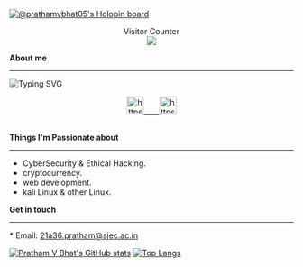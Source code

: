 [![@prathamvbhat05's Holopin board](https://holopin.me/prathamvbhat05)](https://holopin.io/@prathamvbhat05) <div align="center">Visitor Counter</div> <div align="center"> ![](https://komarev.com/ghpvc/?username=prathamvbhat&color=green) </div>

**About me**

***
![Typing SVG](https://readme-typing-svg.herokuapp.com?font=source+code+pro&color=%23F7F7F7&center=true&duration=6000&lines=Hello%F0%9F%91%8B%2C+I+am+Pratham+V+Bhat+;I+am+a+Computer+Science+Engineer+)

<div align="center">
   <a href="https://www.linkedin.com/in/pratham-bhat-537282224/" target="_blank">
      <img src="https://img.shields.io/badge/LinkedIn-0A66C2.svg?style=for-the-badge&logo=linkedin&logoColor=white" alt="https://www.linkedin.com/in/pratham-bhat-537282224/" height="30">
   <a href="https://www.hackerrank.com/prathamvbhat" target="_blank">&nbsp;&nbsp;&nbsp;&nbsp;&nbsp;
<img src="https://img.shields.io/badge/Hackerrank-2EC866.svg?style=for-the-badge&logo=hackerrank&logoColor=black" alt="https://www.hackerrank.com/prathamvbhat" height="30"></a>
<br><br>
</div>

<!-- I’m Pratham V Bhat from India.
I'm currently pursuinng my Engineering Degree under Computer Science field from St Joseph Engineering College. -->

**Things I'm Passionate about**

*** 
   - CyberSecurity & Ethical Hacking.
   - cryptocurrency.
   - web development.
   - kali Linux & other Linux.

**Get in touch**<hr />
    * Email: 21a36.pratham@sjec.ac.in  
<!--     * sharing update on [Linked In](https://www.linkedin.com/in/pratham-bhat-537282224/) -->
    
[![Pratham V Bhat's GitHub stats](https://github-readme-stats.vercel.app/api?username=prathamvbhat)](https://github.com/prathamvbhat/github-readme-stats)  [![Top Langs](https://github-readme-stats.vercel.app/api/top-langs/?username=prathamvbhat&layout=compact)](https://github.com/prathamvbhat/github-readme-stats)


